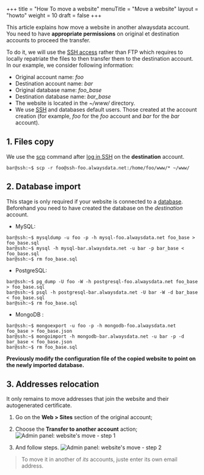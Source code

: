 +++
title = "How To move a website"
menuTitle = "Move a website"
layout = "howto"
weight = 10
draft = false
+++

This article explains how move a website in another alwaysdata account. You need to have **appropriate permissions** on original et destination accounts to proceed the transfer.

To do it, we will use the [SSH access]() rather than FTP which requires to locally repatriate the files to then transfer them to the destination account.
In our example, we consider following information:

- Original account name: _foo_
- Destination account name: _bar_
- Original database name: _foo\_base_
- Destination database name: _bar\_base_
- The website is located in the _~/www/_ directory.
- We use [SSH]() and databases default users. Those created at the account creation (for example, _foo_ for the _foo_ account and _bar_ for the _bar_ account).


## 1. Files copy

We use the [scp](https://linux.die.net/man/1/scp) command after [log in SSH]() on the **destination** account.

```
bar@ssh:~$ scp -r foo@ssh-foo.alwaysdata.net:/home/foo/www/* ~/www/
```

## 2. Database import

This stage is only required if your website is connected to a [database]().
Beforehand you need to have created the database on the _destination_ account.

- MySQL:

```
bar@ssh:~$ mysqldump -u foo -p -h mysql-foo.alwaysdata.net foo_base > foo_base.sql
bar@ssh:~$ mysql -h mysql-bar.alwaysdata.net -u bar -p bar_base < foo_base.sql
bar@ssh:~$ rm foo_base.sql
```

- PostgreSQL:

```
bar@ssh:~$ pg_dump -U foo -W -h postgresql-foo.alwaysdata.net foo_base > foo_base.sql
bar@ssh:~$ psql -h postgresql-bar.alwaysdata.net -U bar -W -d bar_base < foo_base.sql
bar@ssh:~$ rm foo_base.sql
```

- MongoDB :

```
bar@ssh:~$ mongoexport -u foo -p -h mongodb-foo.alwaysdata.net foo_base > foo_base.json
bar@ssh:~$ mongoimport -h mongodb-bar.alwaysdata.net -u bar -p -d bar_base < foo_base.json
bar@ssh:~$ rm foo_base.sql
```

**Previously modify the configuration file of the copied website to point on the newly imported database.**

 
## 3. Addresses relocation

It only remains to move addresses that join the website and their autogenerated certificate.
1. Go on the **Web > Sites** section of the original account;

2. Choose the **Transfer to another account** action;
![Admin panel: website's move - step 1](/en/platform/websites/admin-panel_move-website1_en.png)
3. And follow steps.
![Admin panel: website's move - step 2](/en/platform/websites/admin-panel_move-website2_en.png)

> To move it in another of _its_ accounts, juste enter its own email address.

